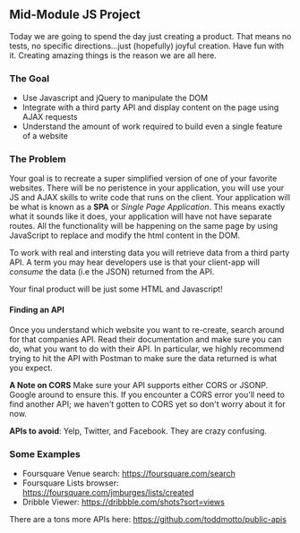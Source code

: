 ## Mid-Module JS Project

Today we are going to spend the day just creating a product. That means no tests, no specific directions...just (hopefully) joyful creation. Have fun with it. Creating amazing things is the reason we are all here.

### The Goal

 * Use Javascript and jQuery to manipulate the DOM
 * Integrate with a third party API and display content on the page using AJAX requests
 * Understand the amount of work required to build even a single feature of a website

### The Problem 

Your goal is to recreate a super simplified version of one of your favorite websites. There will be no peristence in your application, you will use your JS and AJAX skills to write code that runs on the client.  Your application will be what is known as a **SPA** or *Single Page Application*. This means exactly what it sounds like it does, your application will have not have separate routes. All the functionality will be happening on the same page by using JavaScript to replace and modify the html content in the DOM.

To work with real and intersting data you will retrieve data from a third party API.  A term you may hear developers use is that your client-app will _consume_ the data (i.e the JSON) returned from the API.

Your final product will be just some HTML and Javascript!

#### Finding an API

Once you understand which website you want to re-create, search around for that companies API. Read their documentation and make sure you can do, what you want to do with their API. In particular, we highly recommend trying to hit the API with Postman to make sure the data returned is what you expect. 

**A Note on CORS** Make sure your API supports either CORS or JSONP. Google around to ensure this. If you encounter a CORS error you'll need to find another API; we haven't gotten to CORS yet so don't worry about it for now.

**APIs to avoid**: Yelp, Twitter, and Facebook. They are crazy confusing. 

### Some Examples

 * Foursquare Venue search: https://foursquare.com/search
 * Foursquare Lists browser: https://foursquare.com/jmburges/lists/created
 * Dribble Viewer: https://dribbble.com/shots?sort=views
 
There are a tons more APIs here: https://github.com/toddmotto/public-apis

